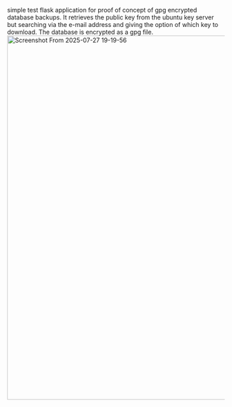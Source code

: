 simple test flask application for proof of concept of gpg encrypted database backups.
It retrieves the public key from the ubuntu key server but searching via the e-mail address and giving the option of which key to download. The database is encrypted as a gpg file.
<img width="1294" height="843" alt="Screenshot From 2025-07-27 19-19-56" src="https://github.com/user-attachments/assets/2ad1aa50-d34e-45ab-95b3-6d60081163a6" />
